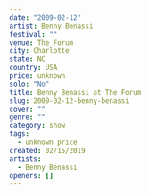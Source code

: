 ```yaml
---
date: "2009-02-12"
artist: Benny Benassi
festival: ""
venue: The Forum
city: Charlotte
state: NC
country: USA
price: unknown
solo: "No"
title: Benny Benassi at The Forum
slug: 2009-02-12-benny-benassi
cover: ""
genre: ""
category: show
tags:
  - unknown price
created: 02/15/2019
artists:
  - Benny Benassi
openers: []
---
```

